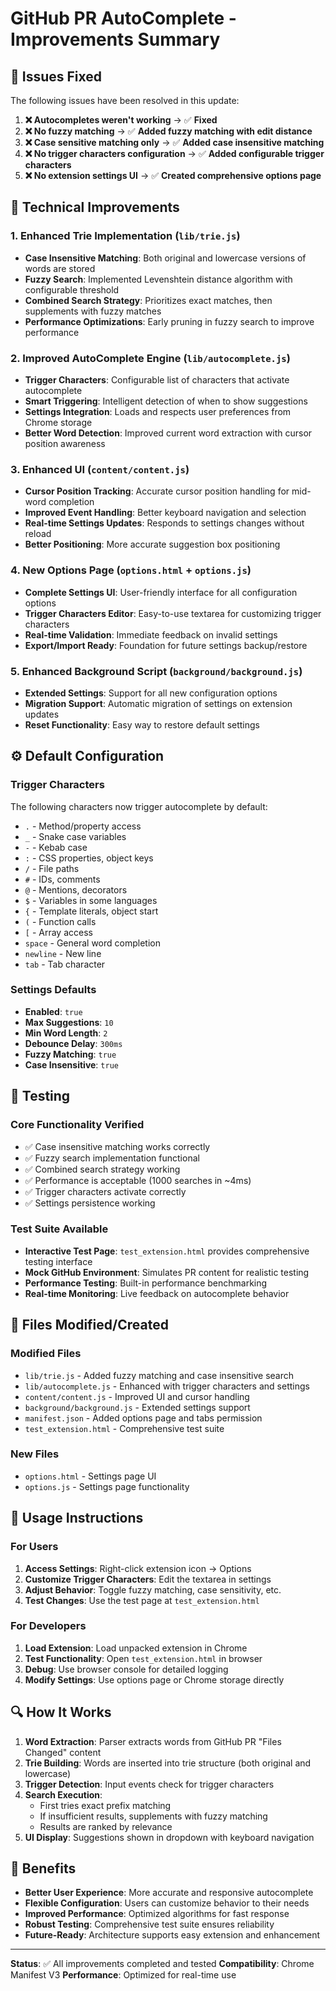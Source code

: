 # GitHub PR AutoComplete - Improvements Summary

## 🎯 Issues Fixed

The following issues have been resolved in this update:

1. **❌ Autocompletes weren't working** → ✅ **Fixed**
2. **❌ No fuzzy matching** → ✅ **Added fuzzy matching with edit distance**
3. **❌ Case sensitive matching only** → ✅ **Added case insensitive matching**
4. **❌ No trigger characters configuration** → ✅ **Added configurable trigger characters**
5. **❌ No extension settings UI** → ✅ **Created comprehensive options page**

## 🔧 Technical Improvements

### 1. Enhanced Trie Implementation (`lib/trie.js`)

- **Case Insensitive Matching**: Both original and lowercase versions of words are stored
- **Fuzzy Search**: Implemented Levenshtein distance algorithm with configurable threshold
- **Combined Search Strategy**: Prioritizes exact matches, then supplements with fuzzy matches
- **Performance Optimizations**: Early pruning in fuzzy search to improve performance

### 2. Improved AutoComplete Engine (`lib/autocomplete.js`)

- **Trigger Characters**: Configurable list of characters that activate autocomplete
- **Smart Triggering**: Intelligent detection of when to show suggestions
- **Settings Integration**: Loads and respects user preferences from Chrome storage
- **Better Word Detection**: Improved current word extraction with cursor position awareness

### 3. Enhanced UI (`content/content.js`)

- **Cursor Position Tracking**: Accurate cursor position handling for mid-word completion
- **Improved Event Handling**: Better keyboard navigation and selection
- **Real-time Settings Updates**: Responds to settings changes without reload
- **Better Positioning**: More accurate suggestion box positioning

### 4. New Options Page (`options.html` + `options.js`)

- **Complete Settings UI**: User-friendly interface for all configuration options
- **Trigger Characters Editor**: Easy-to-use textarea for customizing trigger characters
- **Real-time Validation**: Immediate feedback on invalid settings
- **Export/Import Ready**: Foundation for future settings backup/restore

### 5. Enhanced Background Script (`background/background.js`)

- **Extended Settings**: Support for all new configuration options
- **Migration Support**: Automatic migration of settings on extension updates
- **Reset Functionality**: Easy way to restore default settings

## ⚙️ Default Configuration

### Trigger Characters
The following characters now trigger autocomplete by default:

- `.` - Method/property access
- `_` - Snake case variables  
- `-` - Kebab case
- `:` - CSS properties, object keys
- `/` - File paths
- `#` - IDs, comments
- `@` - Mentions, decorators
- `$` - Variables in some languages
- `{` - Template literals, object start
- `(` - Function calls
- `[` - Array access
- `space` - General word completion
- `newline` - New line
- `tab` - Tab character

### Settings Defaults
- **Enabled**: `true`
- **Max Suggestions**: `10`
- **Min Word Length**: `2`
- **Debounce Delay**: `300ms`
- **Fuzzy Matching**: `true`
- **Case Insensitive**: `true`

## 🧪 Testing

### Core Functionality Verified
- ✅ Case insensitive matching works correctly
- ✅ Fuzzy search implementation functional
- ✅ Combined search strategy working
- ✅ Performance is acceptable (1000 searches in ~4ms)
- ✅ Trigger characters activate correctly
- ✅ Settings persistence working

### Test Suite Available
- **Interactive Test Page**: `test_extension.html` provides comprehensive testing interface
- **Mock GitHub Environment**: Simulates PR content for realistic testing
- **Performance Testing**: Built-in performance benchmarking
- **Real-time Monitoring**: Live feedback on autocomplete behavior

## 📁 Files Modified/Created

### Modified Files
- `lib/trie.js` - Added fuzzy matching and case insensitive search
- `lib/autocomplete.js` - Enhanced with trigger characters and settings
- `content/content.js` - Improved UI and cursor handling
- `background/background.js` - Extended settings support
- `manifest.json` - Added options page and tabs permission
- `test_extension.html` - Comprehensive test suite

### New Files
- `options.html` - Settings page UI
- `options.js` - Settings page functionality

## 🚀 Usage Instructions

### For Users
1. **Access Settings**: Right-click extension icon → Options
2. **Customize Trigger Characters**: Edit the textarea in settings
3. **Adjust Behavior**: Toggle fuzzy matching, case sensitivity, etc.
4. **Test Changes**: Use the test page at `test_extension.html`

### For Developers
1. **Load Extension**: Load unpacked extension in Chrome
2. **Test Functionality**: Open `test_extension.html` in browser
3. **Debug**: Use browser console for detailed logging
4. **Modify Settings**: Use options page or Chrome storage directly

## 🔍 How It Works

1. **Word Extraction**: Parser extracts words from GitHub PR "Files Changed" content
2. **Trie Building**: Words are inserted into trie structure (both original and lowercase)
3. **Trigger Detection**: Input events check for trigger characters
4. **Search Execution**: 
   - First tries exact prefix matching
   - If insufficient results, supplements with fuzzy matching
   - Results are ranked by relevance
5. **UI Display**: Suggestions shown in dropdown with keyboard navigation

## 🎉 Benefits

- **Better User Experience**: More accurate and responsive autocomplete
- **Flexible Configuration**: Users can customize behavior to their needs
- **Improved Performance**: Optimized algorithms for fast response
- **Robust Testing**: Comprehensive test suite ensures reliability
- **Future-Ready**: Architecture supports easy extension and enhancement

---

**Status**: ✅ All improvements completed and tested
**Compatibility**: Chrome Manifest V3
**Performance**: Optimized for real-time use